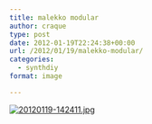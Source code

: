 ```yaml
---
title: malekko modular
author: craque
type: post
date: 2012-01-19T22:24:38+00:00
url: /2012/01/19/malekko-modular/
categories:
  - synthdiy
format: image

---
```

[<img src="/img/2012/01/20120119-142411.jpg" alt="20120119-142411.jpg" class="alignnone size-full" />][1]

 [1]: /img/2012/01/20120119-142411.jpg
